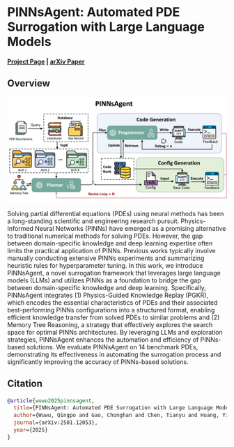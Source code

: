 # PINNsAgent: Automated PDE Surrogation with Large Language Models

#### [Project Page](https://qingpowuwu.github.io/PINNsAgent/) | [**arXiv Paper**](https://arxiv.org/abs/2501.12053)

## Overview

![PINNsAgent Pipeline](./static/images/2_PINNsAgent.png)

Solving partial differential equations (PDEs) using neural methods has been a long-standing scientific and engineering research pursuit. Physics-Informed Neural Networks (PINNs) have emerged as a promising alternative to traditional numerical methods for solving PDEs. However, the gap between domain-specific knowledge and deep learning expertise often limits the practical application of PINNs. Previous works typically involve manually conducting extensive PINNs experiments and summarizing heuristic rules for hyperparameter tuning. In this work, we introduce PINNsAgent, a novel surrogation framework that leverages large language models (LLMs) and utilizes PINNs as a foundation to bridge the gap between domain-specific knowledge and deep learning. Specifically, PINNsAgent integrates (1) Physics-Guided Knowledge Replay (PGKR), which encodes the essential characteristics of PDEs and their associated best-performing PINNs configurations into a structured format, enabling efficient knowledge transfer from solved PDEs to similar problems and (2) Memory Tree Reasoning, a strategy that effectively explores the search space for optimal PINNs architectures. By leveraging LLMs and exploration strategies, PINNsAgent enhances the automation and efficiency of PINNs-based solutions. We evaluate PINNsAgent on 14 benchmark PDEs, demonstrating its effectiveness in automating the surrogation process and significantly improving the accuracy of PINNs-based solutions.

## Citation

```bibtex
@article{wuwu2025pinnsagent,
  title={PINNsAgent: Automated PDE Surrogation with Large Language Models},
  author={Wuwu, Qingpo and Gao, Chonghan and Chen, Tianyu and Huang, Yihang and Zhang, Yuekai and Wang, Jianing and Li, Jianxin and Zhou, Haoyi and Zhang, Shanghang},
  journal={arXiv:2501.12053},
  year={2025}
}